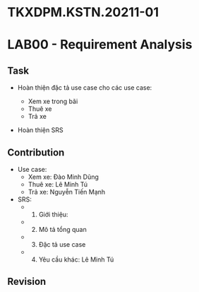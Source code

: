 # TKXDPM.KSTN.20211-01

# LAB00 - Requirement Analysis
## Task
- Hoàn thiện đặc tả use case cho các use case: 
  + Xem xe trong bãi
  + Thuê xe
  + Trả xe

- Hoàn thiện SRS

## Contribution
- Use case:
  + Xem xe: Đào Minh Dũng
  + Thuê xe: Lê Minh Tú
  + Trả xe: Nguyễn Tiến Mạnh
- SRS:
  + 1. Giới thiệu:
  + 2. Mô tả tổng quan
  + 3. Đặc tả use case
  + 4. Yêu cầu khác: Lê Minh Tú

## Revision
